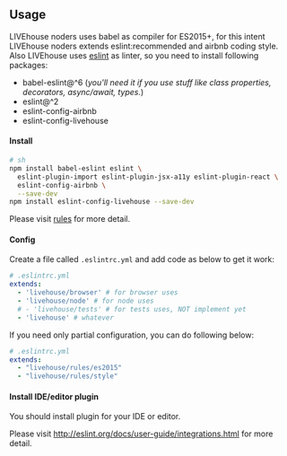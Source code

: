 ## Usage

LIVEhouse noders uses babel as compiler for ES2015+, for this intent LIVEhouse noders extends eslint:recommended and airbnb coding style. Also LIVEhouse uses [eslint](http://eslint.org/docs/rules) as linter, so you need to install following packages:

- babel-eslint@^6 (*you'll need it if you use stuff like class properties, decorators, async/await, types.*)
- eslint@^2
- eslint-config-airbnb
- eslint-config-livehouse

#### Install

```sh
# sh
npm install babel-eslint eslint \
  eslint-plugin-import eslint-plugin-jsx-a11y eslint-plugin-react \
  eslint-config-airbnb \
  --save-dev
npm install eslint-config-livehouse --save-dev
```

Please visit [rules](http://eslint.org/docs/rules) for more detail.

#### Config

Create a file called `.eslintrc.yml` and add code as below to get it work:

```yaml
# .eslintrc.yml
extends:
  - 'livehouse/browser' # for browser uses
  - 'livehouse/node' # for node uses
  # - 'livehouse/tests' # for tests uses, NOT implement yet
  - 'livehouse' # whatever
```

If you need only partial configuration, you can do following below:

```yaml
# .eslintrc.yml
extends:
  - "livehouse/rules/es2015"
  - "livehouse/rules/style"
```

#### Install IDE/editor plugin

You should install plugin for your IDE or editor.

Please visit http://eslint.org/docs/user-guide/integrations.html for more detail.
